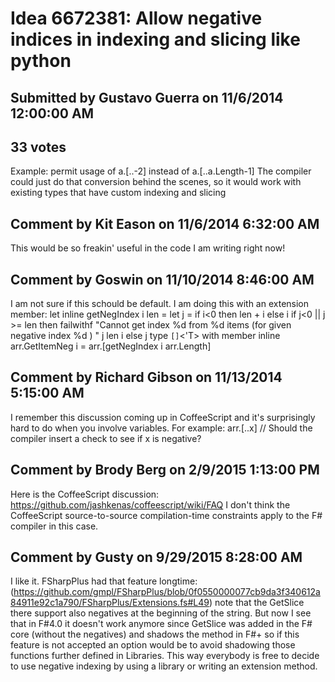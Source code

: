 # Idea 6672381: Allow negative indices in indexing and slicing like python

## Submitted by Gustavo Guerra on 11/6/2014 12:00:00 AM

## 33 votes

Example: permit usage of a.[..-2] instead of a.[..a.Length-1]
The compiler could just do that conversion behind the scenes, so it would work with existing types that have custom indexing and slicing


## Comment by Kit Eason on 11/6/2014 6:32:00 AM

This would be so freakin' useful in the code I am writing right now!

## Comment by Goswin on 11/10/2014 8:46:00 AM

I am not sure if this schould be default.
I am doing this with an extension member:
let inline getNegIndex i len =
let j = if i<0 then len + i else i
if j<0 || j >= len then failwithf "Cannot get index %d from %d items (for given negative index %d ) " j len i
else j
type ``[]``<'T> with
member inline arr.GetItemNeg i = arr.[getNegIndex i arr.Length]

## Comment by Richard Gibson on 11/13/2014 5:15:00 AM

I remember this discussion coming up in CoffeeScript and it's surprisingly hard to do when you involve variables. For example:
arr.[..x] // Should the compiler insert a check to see if x is negative?

## Comment by Brody Berg on 2/9/2015 1:13:00 PM

Here is the CoffeeScript discussion: https://github.com/jashkenas/coffeescript/wiki/FAQ
I don't think the CoffeeScript source-to-source compilation-time constraints apply to the F# compiler in this case.

## Comment by Gusty on 9/29/2015 8:28:00 AM

I like it. FSharpPlus had that feature longtime:(https://github.com/gmpl/FSharpPlus/blob/0f0550000077cb9da3f340612a84911e92c1a790/FSharpPlus/Extensions.fs#L49)
note that the GetSlice there support also negatives at the beginning of the string.
But now I see that in F#4.0 it doesn't work anymore since GetSlice was added in the F# core (without the negatives) and shadows the method in F#+ so if this feature is not accepted an option would be to avoid shadowing those functions further defined in Libraries.
This way everybody is free to decide to use negative indexing by using a library or writing an extension method.
